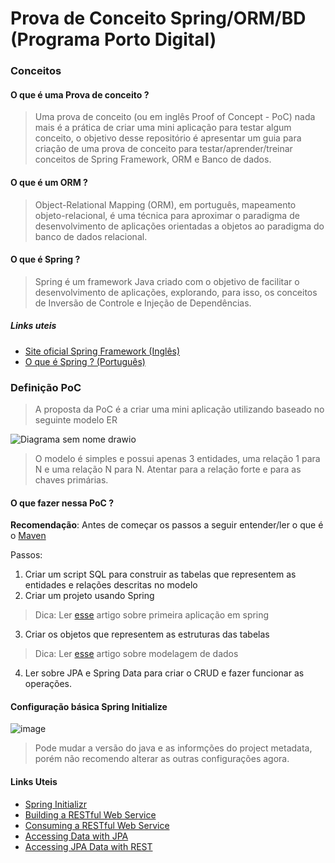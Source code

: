 # Prova de Conceito Spring/ORM/BD (Programa Porto Digital)

### Conceitos

#### O que é uma Prova de conceito ?

> Uma prova de conceito (ou em inglês Proof of Concept - PoC) nada mais é a prática de criar uma mini aplicação para testar algum conceito, o objetivo desse repositório é apresentar um guia para criação de uma prova de conceito para testar/aprender/treinar conceitos de Spring Framework, ORM e Banco de dados.

#### O que é um ORM ?

> Object-Relational Mapping (ORM), em português, mapeamento objeto-relacional, é uma técnica para aproximar o paradigma de desenvolvimento de aplicações orientadas a objetos ao paradigma do banco de dados relacional. 

#### O que é Spring ?

> Spring é um framework Java criado com o objetivo de facilitar o desenvolvimento de aplicações, explorando, para isso, os conceitos de Inversão de Controle e Injeção de Dependências.

##### Links uteis

- [Site oficial Spring Framework (Inglês)](https://spring.io/)
- [O que é Spring ? (Português)](https://www.treinaweb.com.br/blog/o-que-e-o-spring)

### Definição PoC

> A proposta da PoC é a criar uma mini aplicação utilizando baseado no seguinte modelo ER

![Diagrama sem nome drawio](https://user-images.githubusercontent.com/11702372/188249122-068aaeec-cde3-473e-a185-5ab790ebb947.png)

> O modelo é simples e possui apenas 3 entidades, uma relação 1 para N e uma relação N para N. Atentar para a relação forte e para as chaves primárias.

#### O que fazer nessa PoC ?

**Recomendação**: Antes de começar os passos a seguir entender/ler o que é o [Maven](https://www.devmedia.com.br/introducao-ao-maven/25128)

Passos:
1. Criar um script SQL para construir as tabelas que representem as entidades e relações descritas no modelo
2. Criar um projeto usando Spring 

> Dica: Ler [esse](https://dicasdejava.com.br/spring-boot-como-criar-a-estrutura-de-uma-aplicacao-web-do-zero-com-spring-initializr/) artigo sobre primeira aplicação em spring

3. Criar os objetos que representem as estruturas das tabelas 

> Dica: Ler [esse](https://www.devmedia.com.br/modelagem-de-dados-tutorial/20398) artigo sobre modelagem de dados

4. Ler sobre JPA e Spring Data para criar o CRUD e fazer funcionar as operações.

#### Configuração básica Spring Initialize 

![image](https://user-images.githubusercontent.com/11702372/188285975-0738abca-f7d7-46e9-b0ed-4e9fc42e5d15.png)

> Pode mudar a versão do java e as informções do project metadata, porém não recomendo alterar as outras configurações agora.

#### Links Uteis

- [Spring Initializr](https://start.spring.io/)
- [Building a RESTful Web Service](https://spring.io/guides/gs/rest-service/)
- [Consuming a RESTful Web Service](https://spring.io/guides/gs/consuming-rest/)
- [Accessing Data with JPA](https://spring.io/guides/gs/accessing-data-jpa/)
- [Accessing JPA Data with REST](https://spring.io/guides/gs/accessing-data-rest/)
